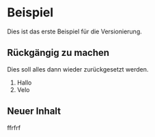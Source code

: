 # Beispiel
Dies ist das erste Beispiel für die Versionierung.

## Rückgängig zu machen
Dies soll alles dann wieder zurückgesetzt werden.

1. Hallo
2. Velo

 ## Neuer Inhalt
ffrfrf
